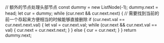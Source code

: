 
  // 额外的节点处理头部节点
  const dummy = new ListNode(-1);
  dummy.next = head;
  let cur = dummy;
  while (cur.next && cur.next.next) {
    // 需要找到当前的前一个存起来方便相当的时候能够直接删除
    if (cur.next.val == cur.next.next.val) {
      let val = cur.next.val;
      while (cur.next && cur.next.val == val) {
        cur.next = cur.next.next;
      }
    } else {
      cur = cur.next;
    }
  }
  return dummy.next;
